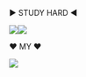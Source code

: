 ▶ STUDY HARD ◀ 

<img src="https://img.shields.io/badge/Eclipse IDE-FFCA28?style=flat-square&logo=eclipseide&logoColor=2C2255"/><img src="https://img.shields.io/badge/Python-FFCA28?style=flat-square&logo=python&logoColor=3776AB"/>


♥ MY ♥

<img src="https://img.shields.io/badge/캐식이-FFCA28?style=flat-square&logo=hyundai&logoColor=002C5F"/>
